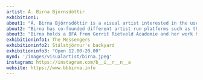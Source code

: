 ```yaml
---
artist: Á. Birna Björnsdóttir
exhibition1: 
about1: "Á. Birna Björnsdóttir is a visual artist interested in the uses of technology in our daily lives and the disparity between embodied experiences and factual knowledge. Frequently engaging intangible materials such as sunlight, electricity, sound and electromagnetic fields in her installations, her works navigate between worlds of various materialities."
about2: "Birna has co-founded different artist run platforms such as the summer camp and artist network Laumulistasamsteypan, GSM exhibition space in frequencies and at7 project space."
about3: "Birna holds a BFA from Gerrit Rietveld Academie and her work has been exhibited in the Reykjavík Art Museum, Art Rotterdam art fair, Laurel Project Space, the North Atlantic House, Sequences biannual and the Living Art Museum."
exhibitioninfo1: The Messengers 
exhibitioninfo2: Stálstjörnur's backyard 
exhibitioninfo3: "Open 12.00-20.00"
mynd: '/images/visualartist/birna.jpeg'
instagram: https://instagram.com/b__i__r__n__a
website: https://www.bbbirna.info
---
```

